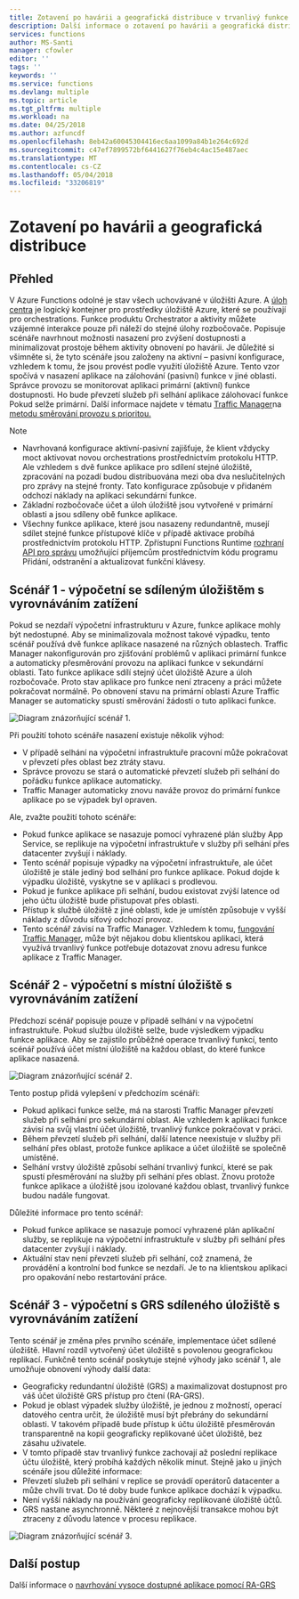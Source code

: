 ```yaml
---
title: Zotavení po havárii a geografická distribuce v trvanlivý funkce – Azure
description: Další informace o zotavení po havárii a geografická distribuce v trvanlivý funkce.
services: functions
author: MS-Santi
manager: cfowler
editor: ''
tags: ''
keywords: ''
ms.service: functions
ms.devlang: multiple
ms.topic: article
ms.tgt_pltfrm: multiple
ms.workload: na
ms.date: 04/25/2018
ms.author: azfuncdf
ms.openlocfilehash: 8eb42a60045304416ec6aa1099a84b1e264c692d
ms.sourcegitcommit: c47ef7899572bf6441627f76eb4c4ac15e487aec
ms.translationtype: MT
ms.contentlocale: cs-CZ
ms.lasthandoff: 05/04/2018
ms.locfileid: "33206819"
---
```

# <a name="disaster-recovery-and-geo-distribution"></a>Zotavení po havárii a geografická distribuce

## <a name="overview"></a>Přehled
V Azure Functions odolné je stav všech uchovávané v úložišti Azure. A [úloh centra](durable-functions-task-hubs.md) je logický kontejner pro prostředky úložiště Azure, které se používají pro orchestrations. Funkce produktu Orchestrator a aktivity můžete vzájemné interakce pouze při náleží do stejné úlohy rozbočovače.
Popisuje scénáře navrhnout možnosti nasazení pro zvýšení dostupnosti a minimalizovat prostoje během aktivity obnovení po havárii.
Je důležité si všimněte si, že tyto scénáře jsou založeny na aktivní – pasivní konfigurace, vzhledem k tomu, že jsou provést podle využití úložiště Azure. Tento vzor spočívá v nasazení aplikace na zálohování (pasivní) funkce v jiné oblasti. Správce provozu se monitorovat aplikaci primární (aktivní) funkce dostupnosti. Ho bude převzetí služeb při selhání aplikace zálohovací funkce Pokud selže primární. Další informace najdete v tématu [Traffic Manager](https://azure.microsoft.com/services/traffic-manager/)na [metodu směrování provozu s prioritou.](../traffic-manager/traffic-manager-routing-methods.md#a-name--priorityapriority-traffic-routing-method)


>[!NOTE]
>- Navrhovaná konfigurace aktivní-pasivní zajišťuje, že klient vždycky moct aktivovat novou orchestrations prostřednictvím protokolu HTTP. Ale vzhledem s dvě funkce aplikace pro sdílení stejné úložiště, zpracování na pozadí budou distribuována mezi oba dva neslučitelných pro zprávy na stejné fronty. Tato konfigurace způsobuje v přidaném odchozí náklady na aplikaci sekundární funkce.
>- Základní rozbočovače účet a úloh úložiště jsou vytvořené v primární oblasti a jsou sdíleny obě funkce aplikace.
>- Všechny funkce aplikace, které jsou nasazeny redundantně, musejí sdílet stejné funkce přístupové klíče v případě aktivace probíhá prostřednictvím protokolu HTTP. Zpřístupní Functions Runtime [rozhraní API pro správu](https://github.com/Azure/azure-functions-host/wiki/Key-management-API) umožňující příjemcům prostřednictvím kódu programu Přidání, odstranění a aktualizovat funkční klávesy.

## <a name="scenario-1---load-balanced-compute-with-shared-storage"></a>Scénář 1 - výpočetní se sdíleným úložištěm s vyrovnáváním zatížení
Pokud se nezdaří výpočetní infrastrukturu v Azure, funkce aplikace mohly být nedostupné. Aby se minimalizovala možnost takové výpadku, tento scénář používá dvě funkce aplikace nasazené na různých oblastech. Traffic Manager nakonfigurován pro zjišťování problémů v aplikaci primární funkce a automaticky přesměrování provozu na aplikaci funkce v sekundární oblasti. Tato funkce aplikace sdílí stejný účet úložiště Azure a úloh rozbočovače. Proto stav aplikace pro funkce není ztraceny a práci můžete pokračovat normálně. Po obnovení stavu na primární oblasti Azure Traffic Manager se automaticky spustí směrování žádosti o tuto aplikaci funkce.


![Diagram znázorňující scénář 1.](media/durable-functions-disaster-recovery-geo-distribution/durable-functions-geo-scenario01.png)

Při použití tohoto scénáře nasazení existuje několik výhod:
- V případě selhání na výpočetní infrastruktuře pracovní může pokračovat v převzetí přes oblast bez ztráty stavu.
- Správce provozu se stará o automatické převzetí služeb při selhání do pořádku funkce aplikace automaticky.
- Traffic Manager automaticky znovu naváže provoz do primární funkce aplikace po se výpadek byl opraven.

Ale, zvažte použití tohoto scénáře:
- Pokud funkce aplikace se nasazuje pomocí vyhrazené plán služby App Service, se replikuje na výpočetní infrastruktuře v služby při selhání přes datacenter zvyšují i náklady.
- Tento scénář popisuje výpadky na výpočetní infrastruktuře, ale účet úložiště je stále jediný bod selhání pro funkce aplikace. Pokud dojde k výpadku úložiště, vyskytne se v aplikaci s prodlevou.
- Pokud je funkce aplikace při selhání, budou existovat zvýší latence od jeho účtu úložiště bude přistupovat přes oblasti.
- Přístup k službě úložiště z jiné oblasti, kde je umístěn způsobuje v vyšší náklady z důvodu síťový odchozí provoz.
- Tento scénář závisí na Traffic Manager. Vzhledem k tomu, [fungování Traffic Manager](../traffic-manager/traffic-manager-overview.md#how-traffic-manager-works), může být nějakou dobu klientskou aplikaci, která využívá trvanlivý funkce potřebuje dotazovat znovu adresu funkce aplikace z Traffic Manager. 


## <a name="scenario-2---load-balanced-compute-with-regional-storage"></a>Scénář 2 - výpočetní s místní úložiště s vyrovnáváním zatížení
Předchozí scénář popisuje pouze v případě selhání v na výpočetní infrastruktuře. Pokud službu úložiště selže, bude výsledkem výpadku funkce aplikace.
Aby se zajistilo průběžné operace trvanlivý funkcí, tento scénář používá účet místní úložiště na každou oblast, do které funkce aplikace nasazená.

![Diagram znázorňující scénář 2.](media/durable-functions-disaster-recovery-geo-distribution/durable-functions-geo-scenario02.png)

Tento postup přidá vylepšení v předchozím scénáři:
- Pokud aplikaci funkce selže, má na starosti Traffic Manager převzetí služeb při selhání pro sekundární oblast. Ale vzhledem k aplikaci funkce závisí na svůj vlastní účet úložiště, trvanlivý funkce pokračovat v práci.
- Během převzetí služeb při selhání, další latence neexistuje v služby při selhání přes oblast, protože funkce aplikace a účet úložiště se společně umístěné.
- Selhání vrstvy úložiště způsobí selhání trvanlivý funkcí, které se pak spustí přesměrování na služby při selhání přes oblast. Znovu protože funkce aplikace a úložiště jsou izolované každou oblast, trvanlivý funkce budou nadále fungovat.
 
Důležité informace pro tento scénář:
- Pokud funkce aplikace se nasazuje pomocí vyhrazené plán aplikační služby, se replikuje na výpočetní infrastruktuře v služby při selhání přes datacenter zvyšují i náklady.
- Aktuální stav není převzetí služeb při selhání, což znamená, že provádění a kontrolní bod funkce se nezdaří. Je to na klientskou aplikaci pro opakování nebo restartování práce.

## <a name="scenario-3---load-balanced-compute-with-grs-shared-storage"></a>Scénář 3 - výpočetní s GRS sdíleného úložiště s vyrovnáváním zatížení
Tento scénář je změna přes prvního scénáře, implementace účet sdílené úložiště. Hlavní rozdíl vytvořený účet úložiště s povolenou geografickou replikací.
Funkčně tento scénář poskytuje stejné výhody jako scénář 1, ale umožňuje obnovení výhody další data:
- Geograficky redundantní úložiště (GRS) a maximalizovat dostupnost pro váš účet úložiště GRS přístup pro čtení (RA-GRS).
- Pokud je oblast výpadek služby úložiště, je jednou z možností, operací datového centra určit, že úložiště musí být přebrány do sekundární oblasti. V takovém případě bude přístup k účtu úložiště přesměrován transparentně na kopii geograficky replikované účet úložiště, bez zásahu uživatele.
- V tomto případě stav trvanlivý funkce zachovají až poslední replikace účtu úložiště, který probíhá každých několik minut.
Stejně jako u jiných scénáře jsou důležité informace:
- Převzetí služeb při selhání v replice se provádí operátorů datacenter a může chvíli trvat. Do té doby bude funkce aplikace dochází k výpadku.
- Není vyšší náklady na používání geograficky replikované úložiště účtů.
- GRS nastane asynchronně. Některé z nejnovější transakce mohou být ztraceny z důvodu latence v procesu replikace.

![Diagram znázorňující scénář 3.](media/durable-functions-disaster-recovery-geo-distribution/durable-functions-geo-scenario03.png)


## <a name="next-steps"></a>Další postup

Další informace o [navrhování vysoce dostupné aplikace pomocí RA-GRS](../storage/common/storage-designing-ha-apps-with-ragrs.md)
